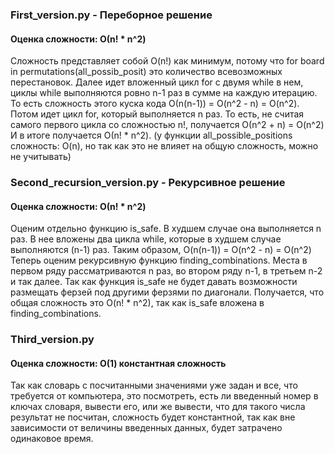 ### First_version.py - Переборное решение

#### Оценка сложности: О(n! * n^2)

Сложность представляет собой O(n!) как минимум, потому что 
for board in permutations(all_possib_posit) это количество всевозможных перестановок.
Далее идет вложенный цикл for с двумя while в нем, циклы while выполняются ровно n-1 раз в сумме на каждую итерацию. 
То есть сложность этого
куска кода О(n(n-1)) = O(n^2 - n) = O(n^2). Потом идет цикл for, который выполняется n раз.
То есть, не считая самого первого цикла со сложностью n!, получается О(n^2 + n) = O(n^2)
И в итоге получается О(n! * n^2). (у функции all_possible_positions сложность: O(n), но так как это не влияет
на общую сложность, можно не учитывать)


### Second_recursion_version.py - Рекурсивное решение
#### Оценка сложности: О(n! * n^2)
Оценим отдельно функцию is_safe. В худшем случае она выполняется n раз. В нее вложены два цикла while, 
которые в худшем случае выполняются (n-1) раз. Таким образом, O(n(n-1)) = O(n^2 - n) = O(n^2)
Теперь оценим рекурсивную функцию finding_combinations. Места в первом ряду рассматриваются n раз, во втором 
ряду n-1, в третьем n-2 и так далее. Так как функция is_safe не будет давать возможности размещать
ферзей под другими ферзями по диагонали. Получается, что общая сложность это O(n! * n^2), так как is_safe 
вложена в finding_combinations.


### Third_version.py

#### Оценка сложности: О(1) константная сложность

Так как словарь с посчитанными значениями уже задан и все, что требуется от компьютера, это посмотреть, есть ли
введенный номер в ключах словаря, вывести его, или же вывести, что для такого числа результат не посчитан, сложность
будет константной, так как вне зависимости от величины введенных данных, будет затрачено одинаковое время.